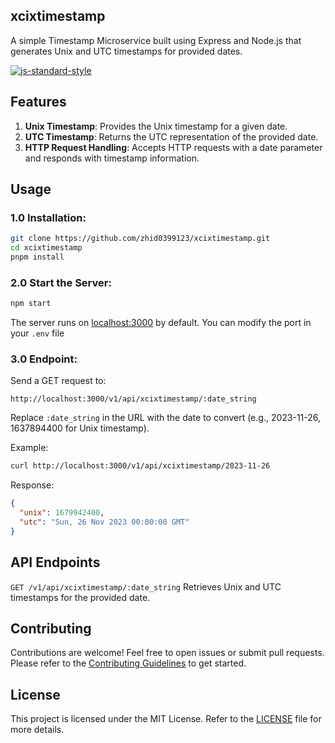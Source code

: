 ## xcixtimestamp

A simple Timestamp Microservice built using Express and Node.js that generates Unix and UTC timestamps for provided dates.

[![js-standard-style](https://img.shields.io/badge/style-standard-brightgreen.svg?style=flat)](https://standardjs.com/)

## Features

1. **Unix Timestamp**: Provides the Unix timestamp for a given date.
2. **UTC Timestamp**: Returns the UTC representation of the provided date.
3. **HTTP Request Handling**: Accepts HTTP requests with a date parameter and responds with timestamp information.

## Usage

### 1.0 Installation:

```bash
git clone https://github.com/zhid0399123/xcixtimestamp.git
cd xcixtimestamp
pnpm install
```

### 2.0 Start the Server:

```bash
npm start
```

The server runs on <a href="localhost:3000">localhost:3000</a> by default. You can modify the port in your `.env` file

### 3.0 Endpoint:

Send a GET request to:

```
http://localhost:3000/v1/api/xcixtimestamp/:date_string
```

Replace `:date_string` in the URL with the date to convert (e.g., 2023-11-26, 1637894400 for Unix timestamp).

Example:

```bash
curl http://localhost:3000/v1/api/xcixtimestamp/2023-11-26
```

Response:

```json
{
  "unix": 1679942400,
  "utc": "Sun, 26 Nov 2023 00:00:00 GMT"
}
```

## API Endpoints

`GET /v1/api/xcixtimestamp/:date_string` Retrieves Unix and UTC timestamps for the provided date.

## Contributing

Contributions are welcome! Feel free to open issues or submit pull requests. Please refer to the [Contributing Guidelines](CONTRIBUTING.md) to get started.

## License

This project is licensed under the MIT License. Refer to the [LICENSE](LICENSE) file for more details.
